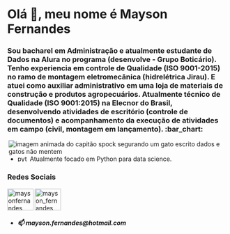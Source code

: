 <h1 align="left">Olá 👋, meu nome é Mayson Fernandes</h1>
<h3 align="left">Sou bacharel em Administração e atualmente estudante de Dados na Alura no programa (desenvolve - Grupo Boticário). Tenho experiencia em controle de Qualidade (ISO 9001-2015) no ramo de montagem eletromecânica (hidrelétrica Jirau). E atuei como auxiliar administrativo em uma loja de materiais de construção e produtos agropecuários. Atualmente técnico de Qualidade (ISO 9001:2015) na Elecnor do Brasil, desenvolvendo atividades de escritório (controle de documentos) e acompanhamento da execução de atividades em campo (civil, montagem em lançamento). :bar_chart:</h3>

<img src="https://media4.giphy.com/media/QpVUMRUJGokfqXyfa1/giphy.gif?cid=ecf05e477jm1w0nqlguh7k9tssf9re5zpy1l6shbf2v50ae7&amp;rid=giphy.gif&amp;ct=g" alt="imagem animada do capitão spock segurando um gato escrito dados e gatos não mentem" align="right"/>


- <img class="python-logo" src="https://www.vectorlogo.zone/logos/python/python-icon.svg" alt="python™" align="left" height="15" width="25"> Atualmente focado em Python para data science.


<h3 align="left">Redes Sociais</h3>
<p align="left">


<a href="https://www.linkedin.com/in/maysonfernandes/" target="blank"><img align="left" src="https://raw.githubusercontent.com/rahuldkjain/github-profile-readme-generator/master/src/images/icons/Social/linked-in-alt.svg" alt="maysonfernandes" height="50" width="60" /></a>
    
<a href="https://www.instagram.com/mayson_fernandes/" target="blank"><img align="center" src="https://raw.githubusercontent.com/rahuldkjain/github-profile-readme-generator/master/src/images/icons/Social/instagram.svg" alt="mayson_fernandes" height="50" width="60" /></a>
</p>


- <h5 align="left">📫 mayson.fernandes@hotmail.com</h5>

<!---
maysonfernandes/maysonfernandes is a ✨ special ✨ repository because its `README.md` (this file) appears on your GitHub profile.
You can click the Preview link to take a look at your changes.
--->
